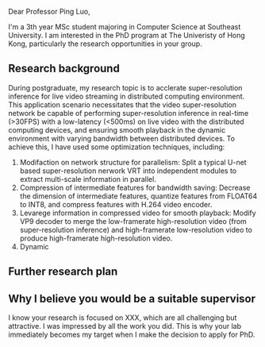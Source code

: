 Dear Professor Ping Luo,

I'm a 3th year MSc student majoring in Computer Science at Southeast University. I am interested in the PhD program at The Univeristy of Hong Kong, particularly the research opportunities in your group.

## Research background

During postgraduate, my research topic is to acclerate super-resolution inference for live video streaming in distributed computing environment. This application scenario necessitates that the video super-resolution network be capable of performing super-resolution inference in real-time (>30FPS) with a low-latency (<500ms) on live video with the distributed computing devices, and ensuring smooth playback in the dynamic environment with varying bandwidth between distributed devices. To achieve this, I have used some optimization techniques, including:
1. Modifaction on network structure for parallelism: Split a typical U-net based super-resolution nerwork VRT into independent modules to extract multi-scale information in parallel.
2. Compression of intermediate features for bandwidth saving: Decrease the dimension of intermediate features, quantize features from FLOAT64 to INT8, and compress features with H.264 video encoder.
3. Levarege information in compressed video for smooth playback: Modify VP9 decoder to merge the low-framerate high-resolution video (from super-resolution inference) and high-framerate low-resolution video to produce high-framerate high-resolution video.
4. Dynamic 

## Further research plan

## Why I believe you would be a suitable supervisor

I know your research is focused on XXX, which are all challenging but attractive. I was impressed by all the work you did. This is why your lab immediately becomes my target when I make the decision to apply for PhD.